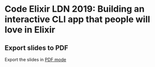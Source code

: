 # Code Elixir LDN 2019: Building an interactive CLI app that people will love in Elixir

## Export slides to PDF

Export the slides in [PDF mode](index.html?print-pdf)

